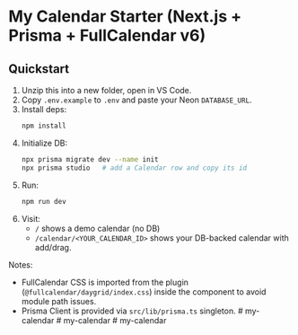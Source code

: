 # My Calendar Starter (Next.js + Prisma + FullCalendar v6)

## Quickstart
1. Unzip this into a new folder, open in VS Code.
2. Copy `.env.example` to `.env` and paste your Neon `DATABASE_URL`.
3. Install deps:
   ```bash
   npm install
   ```
4. Initialize DB:
   ```bash
   npx prisma migrate dev --name init
   npx prisma studio   # add a Calendar row and copy its id
   ```
5. Run:
   ```bash
   npm run dev
   ```
6. Visit:
   - `/` shows a demo calendar (no DB)
   - `/calendar/<YOUR_CALENDAR_ID>` shows your DB-backed calendar with add/drag.

Notes:
- FullCalendar CSS is imported from the plugin (`@fullcalendar/daygrid/index.css`) inside the component to avoid module path issues.
- Prisma Client is provided via `src/lib/prisma.ts` singleton.
#   m y - c a l e n d a r  
 #   m y - c a l e n d a r  
 #   m y - c a l e n d a r  
 